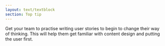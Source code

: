 ```yaml
---
layout: text/textblock
section: Top tip
---
```

Get your team to practise writing user stories to begin to change their way of thinking. This will help them get familiar with content design and putting the user first.
